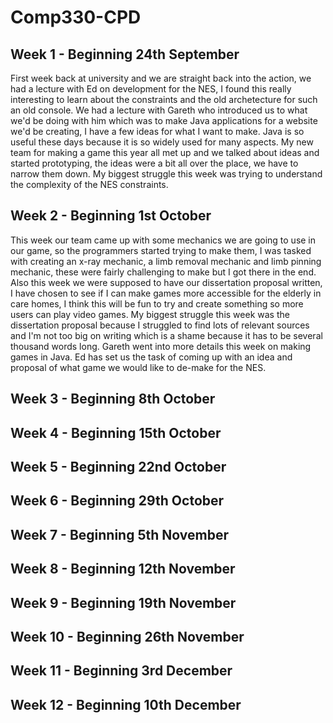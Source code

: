 # Comp330-CPD

## Week 1 - Beginning 24th September
First week back at university and we are straight back into the action, we had a lecture with Ed on development for the NES, I found this really interesting to learn about the constraints and the old archetecture for such an old console. We had a lecture with Gareth who introduced us to what we'd be doing with him which was to make Java applications for a website we'd be creating, I have a few ideas for what I want to make. Java is so useful these days because it is so widely used for many aspects. My new team for making a game this year all met up and we talked about ideas and started prototyping, the ideas were a bit all over the place, we have to narrow them down. My biggest struggle this week was trying to understand the complexity of the NES constraints.

## Week 2 - Beginning 1st October
This week our team came up with some mechanics we are going to use in our game, so the programmers started trying to make them, I was tasked with creating an x-ray mechanic, a limb removal mechanic and limb pinning mechanic, these were fairly challenging to make but I got there in the end. Also this week we were supposed to have our dissertation proposal written, I have chosen to see if I can make games more accessible for the elderly in care homes, I think this will be fun to try and create something so more users can play video games. My biggest struggle this week was the dissertation proposal because I struggled to find lots of relevant sources and I'm not too big on writing which is a shame because it has to be several thousand words long. Gareth went into more details this week on making games in Java. Ed has set us the task of coming up with an idea and proposal of what game we would like to de-make for the NES.

## Week 3 - Beginning 8th October

## Week 4 - Beginning 15th October

## Week 5 - Beginning 22nd October

## Week 6 - Beginning 29th October

## Week 7 - Beginning 5th November

## Week 8 - Beginning 12th November

## Week 9 - Beginning 19th November

## Week 10 - Beginning 26th November

## Week 11 - Beginning 3rd December

## Week 12 - Beginning 10th December
